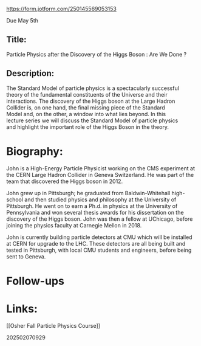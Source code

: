 https://form.jotform.com/250145569053153

Due May 5th


Title:  
----------------------  
Particle Physics after the Discovery of the Higgs Boson : Are We Done ?  
  
  
Description:  
----------------------  
The Standard Model of particle physics is a spectacularly successful  
theory of the fundamental constituents of the Universe and their  
interactions. The discovery of the Higgs boson at the Large Hadron  
Collider is, on one hand, the final missing piece of the Standard  
Model and, on the other, a window into what lies beyond. In this  
lecture series we will discuss the Standard Model of particle physics  
and highlight the important role of the Higgs Boson in the theory.

# Biography:
John is a High-Energy Particle Physicist working on the CMS experiment at the CERN Large Hadron Collider in Geneva Switzerland. He was part of the team that discovered the Higgs boson in 2012.  
  
John grew up in Pittsburgh; he graduated from Baldwin-Whitehall high-school and then studied physics and philosophy at the University of Pittsburgh. He went on to earn a Ph.d. in physics at the University of Pennsylvania and won several thesis awards for his dissertation on the discovery of the Higgs boson. John was then a fellow at UChicago, before joining the physics faculty at Carnegie Mellon in 2018.  
  
John is currently building particle detectors at CMU which will be installed at CERN for upgrade to the LHC. These detectors are all being built and tested in Pittsburgh, with local CMU students and engineers, before being sent to Geneva.

# Follow-ups


# Links: 

[[Osher Fall Particle Physics Course]]


202502070929
